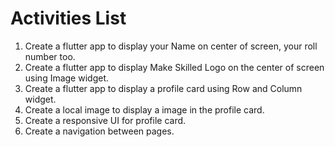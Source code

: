 # Activities List

1. Create a flutter app to display your Name on center of screen, your roll number too.
2. Create a flutter app to display Make Skilled Logo on the center of screen using Image widget.
3. Create a flutter app to display a profile card using Row and Column widget.
4. Create a local image to display a image in the profile card.
5. Create a responsive UI for profile card.
6. Create a navigation between pages.
